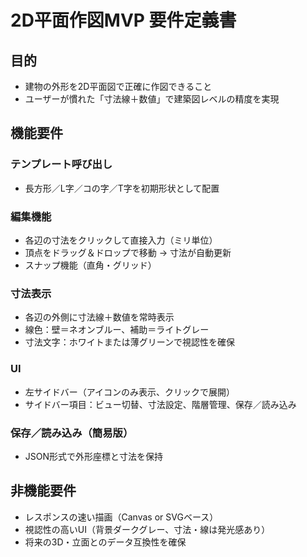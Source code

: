 # 2D平面作図MVP 要件定義書

## 目的

*   建物の外形を2D平面図で正確に作図できること
*   ユーザーが慣れた「寸法線＋数値」で建築図レベルの精度を実現

## 機能要件

### テンプレート呼び出し

*   長方形／L字／コの字／T字を初期形状として配置

### 編集機能

*   各辺の寸法をクリックして直接入力（ミリ単位）
*   頂点をドラッグ＆ドロップで移動 → 寸法が自動更新
*   スナップ機能（直角・グリッド）

### 寸法表示

*   各辺の外側に寸法線＋数値を常時表示
*   線色：壁＝ネオンブルー、補助＝ライトグレー
*   寸法文字：ホワイトまたは薄グリーンで視認性を確保

### UI

*   左サイドバー（アイコンのみ表示、クリックで展開）
*   サイドバー項目：ビュー切替、寸法設定、階層管理、保存／読み込み

### 保存／読み込み（簡易版）

*   JSON形式で外形座標と寸法を保持

## 非機能要件

*   レスポンスの速い描画（Canvas or SVGベース）
*   視認性の高いUI（背景ダークグレー、寸法・線は発光感あり）
*   将来の3D・立面とのデータ互換性を確保
